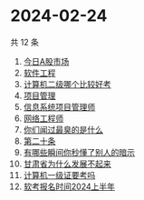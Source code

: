 # 2024-02-24

共 12 条

<!-- BEGIN ZHIHUSEARCH -->
<!-- 最后更新时间 Sat Feb 24 2024 22:09:26 GMT+0800 (China Standard Time) -->
1. [今日A股市场](https://www.zhihu.com/search?q=今日A股市场)
1. [软件工程](https://www.zhihu.com/search?q=软件工程)
1. [计算机二级哪个比较好考](https://www.zhihu.com/search?q=计算机二级哪个比较好考)
1. [项目管理](https://www.zhihu.com/search?q=项目管理)
1. [信息系统项目管理师](https://www.zhihu.com/search?q=信息系统项目管理师)
1. [网络工程师](https://www.zhihu.com/search?q=网络工程师)
1. [你们闻过最臭的是什么](https://www.zhihu.com/search?q=你们闻过最臭的是什么)
1. [第二十条](https://www.zhihu.com/search?q=第二十条)
1. [有哪些瞬间你秒懂了别人的暗示](https://www.zhihu.com/search?q=有哪些瞬间你秒懂了别人的暗示)
1. [甘肃省为什么发展不起来](https://www.zhihu.com/search?q=甘肃省为什么发展不起来)
1. [计算机一级证要考吗](https://www.zhihu.com/search?q=计算机一级证要考吗)
1. [软考报名时间2024上半年](https://www.zhihu.com/search?q=软考报名时间2024上半年)
<!-- END ZHIHUSEARCH -->
